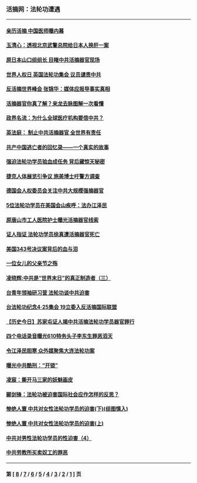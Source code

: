### 活摘网：法轮功遭遇
---
#### [亲历活摘 中国医师曝内幕](../../pages/nf5881/n14040389.md?10180430) 
#### [玉清心：透视北京武警总院给日本人换肝一案](../../pages/nf5881/n13771978.md?10180430) 
#### [原日本山口组组长 目睹中共活摘器官现场](../../pages/nf5881/n13767360.md?10180430) 
#### [世界人权日 英国法轮功集会 议员谴责中共](../../pages/nf5881/n13431763.md?10180430) 
#### [反活摘世界峰会 张锦华：媒体应报导事实真相](../../pages/nf5881/n13278502.md?10180430) 
#### [活摘器官你真了解？来龙去脉图解一次看懂](../../pages/nf5881/n13013820.md?10180430) 
#### [政界名流：为什么全球医疗机构要信中共？](../../pages/nf5881/n11945479.md?10180430) 
#### [英法庭： 制止中共活摘器官 全世界有责任](../../pages/nf5881/n11330691.md?10180430) 
#### [共产中国逃亡者的回忆录——一个真实的故事](../../pages/nf5881/n10918649.md?10180430) 
#### [强迫法轮功学员验血成任务 背后藏惊天秘密](../../pages/nf5881/n4252384.md?10180430) 
#### [捷克人体展览引争议 旅美博士吁警方调查](../../pages/nf5881/n9429187.md?10180430) 
#### [德国会人权委员会关注中共大规模强摘器官](../../pages/nf5881/n8418950.md?10180430) 
#### [5位法轮功学员在美国会山疾呼：法办江泽民](../../pages/nf5881/n8101519.md?10180430) 
#### [原唐山市工人医院护士曝光活摘器官线索](../../pages/nf5881/n8076384.md?10180430) 
#### [证人指证 法轮功学员徐真遭活摘器官死亡](../../pages/nf5881/n8042467.md?10180430) 
#### [美国343号决议案背后的血与泪](../../pages/nf5881/n8020684.md?10180430) 
#### [一位女儿的父亲节之殇](../../pages/nf5881/n8014122.md?10180430) 
#### [凌晓辉:中共是“世界末日”的真正制造者（三）](../../pages/nf5881/n4210333.md?10180430) 
#### [台青年领袖研习营 法轮功谈中共迫害](../../pages/nf5881/n4141857.md?10180430) 
#### [台法轮功纪念4‧25集会 19立委入反活摘国际联盟](../../pages/nf5881/n4141821.md?10180430) 
#### [【历史今日】苏家屯证人揭中共活摘法轮功学员器官罪行](../../pages/nf5881/n4135912.md?10180430) 
#### [四个电话录音曝光610特务头子李东生罪恶滔天](../../pages/nf5881/n4040060.md?10180430) 
#### [令江泽民胆寒 众外媒聚焦大连法轮功案](../../pages/nf5881/n3932671.md?10180430) 
#### [曝光中共酷刑：“开锁”](../../pages/nf5881/n3889373.md?10180430) 
#### [凌宸：撕开马三家的妖魅画皮](../../pages/nf5881/n3849369.md?10180430) 
#### [郦剑锋：法轮功被迫害国际社会应作怎样的反思？](../../pages/nf5881/n3824560.md?10180430) 
#### [惨绝人寰 中共对女性法轮功学员的迫害(下)(组图慎入)](../../pages/nf5881/n3816285.md?10180430) 
#### [惨绝人寰 中共对女性法轮功学员的迫害(上)](../../pages/nf5881/n3815374.md?10180430) 
#### [中共对男性法轮功学员的性迫害（4）](../../pages/nf5881/n3769144.md?10180430) 
#### [中共劳教所买卖奴工的罪恶](../../pages/nf5881/n3769378.md?10180430) 

---
#### 第 [ [8](./8.md?10180430) / [7](./7.md?10180430) / [6](./6.md?10180430) / [5](./5.md?10180430) / [4](./4.md?10180430) / [3](./3.md?10180430) / [2](./2.md?10180430) / [1](./1.md?10180430) ] 页
